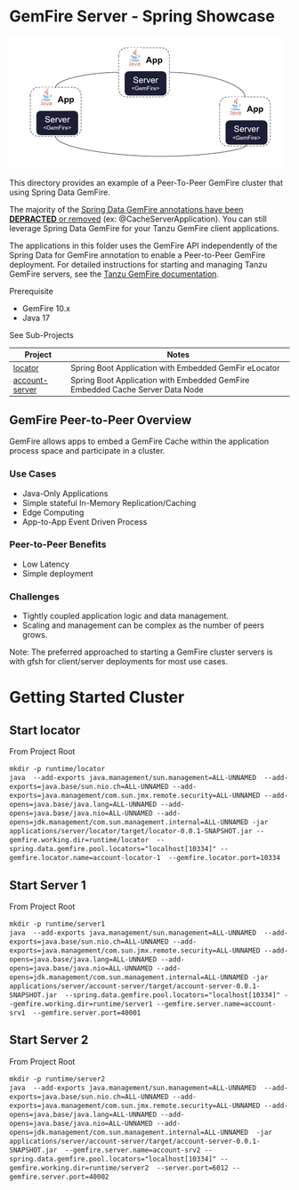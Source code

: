 # GemFire Server - Spring Showcase

![peer-to-peer.png](docs/peer-to-peer.png)

This directory provides an example of a Peer-To-Peer GemFire cluster
that using Spring Data GemFire.


The majority of the [Spring Data GemFire annotations have been **DEPRACTED** or removed](https://techdocs.broadcom.com/us/en/vmware-tanzu/data-solutions/spring-data-for-tanzu-gemfire/2-0/gf-sd-2-0/upgrading-1-x-to-2-x.html)  (ex: @CacheServerApplication).
You can still leverage Spring Data GemFire for your Tanzu GemFire client applications.  

The applications in this folder uses the GemFire API independently of the Spring Data for GemFire annotation to enable a Peer-to-Peer 
GemFire deployment. For detailed instructions for starting and managing Tanzu GemFire servers, see the [Tanzu GemFire documentation](https://techdocs.broadcom.com/us/en/vmware-tanzu/data-solutions/tanzu-gemfire/10-1/gf/configuring-running-running_the_cacheserver.html).


Prerequisite

- GemFire 10.x
- Java 17


See Sub-Projects

| Project                          | Notes                                                                         |
|----------------------------------|-------------------------------------------------------------------------------|
| [locator](locator)               | Spring Boot Application with Embedded GemFir eLocator                         |
| [account-server](account-server) | Spring Boot Application with Embedded GemFire Embedded Cache Server Data Node |

## GemFire Peer-to-Peer Overview

GemFire allows apps to embed a GemFire Cache within the application process space and participate in a cluster.


### Use Cases

- Java-Only Applications
- Simple stateful In-Memory Replication/Caching
- Edge Computing
- App-to-App Event Driven Process

### Peer-to-Peer Benefits

- Low Latency
- Simple deployment

### Challenges
- Tightly coupled application logic and data management.
- Scaling and management can be complex as the number of peers grows.


Note: The preferred approached to starting a GemFire cluster servers is with gfsh for client/server deployments for most use cases. 




# Getting Started Cluster

## Start locator

From Project Root

```shell
mkdir -p runtime/locator
java  --add-exports java.management/sun.management=ALL-UNNAMED  --add-exports=java.base/sun.nio.ch=ALL-UNNAMED --add-exports=java.management/com.sun.jmx.remote.security=ALL-UNNAMED --add-opens=java.base/java.lang=ALL-UNNAMED --add-opens=java.base/java.nio=ALL-UNNAMED --add-opens=jdk.management/com.sun.management.internal=ALL-UNNAMED -jar applications/server/locator/target/locator-0.0.1-SNAPSHOT.jar --gemfire.working.dir=runtime/locator  --spring.data.gemfire.pool.locators="localhost[10334]" --gemfire.locator.name=account-locator-1  --gemfire.locator.port=10334
```

## Start Server 1

From Project Root

```shell
mkdir -p runtime/server1
java  --add-exports java.management/sun.management=ALL-UNNAMED  --add-exports=java.base/sun.nio.ch=ALL-UNNAMED --add-exports=java.management/com.sun.jmx.remote.security=ALL-UNNAMED --add-opens=java.base/java.lang=ALL-UNNAMED --add-opens=java.base/java.nio=ALL-UNNAMED --add-opens=jdk.management/com.sun.management.internal=ALL-UNNAMED -jar applications/server/account-server/target/account-server-0.0.1-SNAPSHOT.jar  --spring.data.gemfire.pool.locators="localhost[10334]" --gemfire.working.dir=runtime/server1 --gemfire.server.name=account-srv1  --gemfire.server.port=40001
```

## Start Server 2

From Project Root

```shell
mkdir -p runtime/server2
java  --add-exports java.management/sun.management=ALL-UNNAMED  --add-exports=java.base/sun.nio.ch=ALL-UNNAMED --add-exports=java.management/com.sun.jmx.remote.security=ALL-UNNAMED --add-opens=java.base/java.lang=ALL-UNNAMED --add-opens=java.base/java.nio=ALL-UNNAMED --add-opens=jdk.management/com.sun.management.internal=ALL-UNNAMED  -jar applications/server/account-server/target/account-server-0.0.1-SNAPSHOT.jar  --gemfire.server.name=account-srv2 --spring.data.gemfire.pool.locators="localhost[10334]" --gemfire.working.dir=runtime/server2  --server.port=6012 --gemfire.server.port=40002
```

